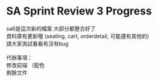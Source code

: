 # SA Sprint Review 3 Progress
sa6是這次新的檔案 大部分都整合好了 <br>
資料庫有更新喔 (seating, cart, orderdetail, 可能還有其他的) <br>
請大家測試看看有沒有bug <br><br>
代辦事項：<br>
修改前端 （配色 <br>
剩餘文件<br>
